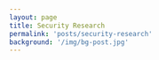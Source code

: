 ```yaml
---
layout: page
title: Security Research
permalink: 'posts/security-research'
background: '/img/bg-post.jpg'
---
```

